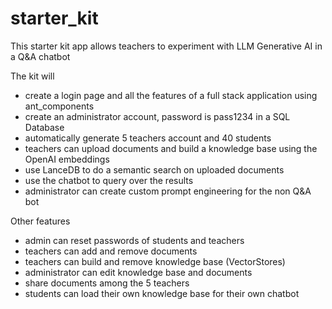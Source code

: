 # starter_kit

This starter kit app allows teachers to experiment with LLM Generative AI in a Q&A chatbot

The kit will 
 - create a login page and all the features of a full stack application using ant_components 
 - create an administrator account, password is pass1234 in a SQL Database
 - automatically generate 5 teachers account and 40 students
 -  teachers can upload documents and build a knowledge base using the OpenAI embeddings
 -  use LanceDB to do a semantic search on uploaded documents
 -  use the chatbot to query over the results
 -  administrator can create custom prompt engineering for the non Q&A bot

Other features
 - admin can reset passwords of students and teachers
 - teachers can add and remove documents 
 - teachers can build and remove knowledge base (VectorStores)
 - administrator can edit knowledge base and documents
 - share documents among the 5 teachers
 - students can load their own knowledge base for their own chatbot

